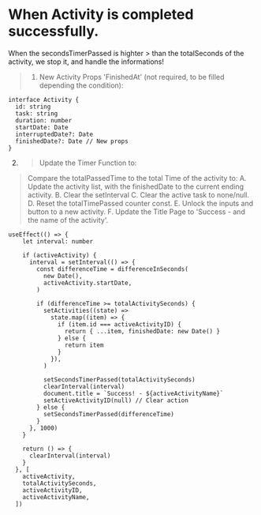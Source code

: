 # When Activity is completed successfully.

When the secondsTimerPassed is highter > than the totalSeconds of the activity, we stop it, and handle the informations!

> 1. New Activity Props 'FinishedAt' (not required, to be filled depending the condition):
```tsx
interface Activity {
  id: string
  task: string
  duration: number
  startDate: Date
  interruptedDate?: Date
  finishedDate?: Date // New props
}
```

2. > Update the Timer Function to:
> Compare the totalPassedTime to the total Time of the activity to:
> A. Update the activity list, with the finishedDate to the current ending activity.
> B. Clear the setInterval
> C. Clear the active task to none/null.
> D. Reset the totalTimePassed counter const.
> E. Unlock the inputs and button to a new activity.
> F. Update the Title Page to 'Success - and the name of the activity'.

```tsx
useEffect(() => {
    let interval: number

    if (activeActivity) {
      interval = setInterval(() => {
        const differenceTime = differenceInSeconds(
          new Date(),
          activeActivity.startDate,
        )

        if (differenceTime >= totalActivitySeconds) {
          setActivities((state) =>
            state.map((item) => {
              if (item.id === activeActivityID) {
                return { ...item, finishedDate: new Date() }
              } else {
                return item
              }
            }),
          )

          setSecondsTimerPassed(totalActivitySeconds)
          clearInterval(interval)
          document.title = `Success! - ${activeActivityName}`
          setActiveActivityID(null) // Clear action
        } else {
          setSecondsTimerPassed(differenceTime)
        }
      }, 1000)
    }

    return () => {
      clearInterval(interval)
    }
  }, [
    activeActivity,
    totalActivitySeconds,
    activeActivityID,
    activeActivityName,
  ])
```